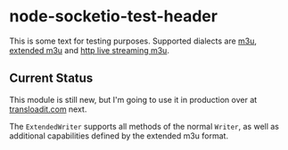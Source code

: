 # node-socketio-test-header

This is some text for testing purposes. Supported dialects are [m3u][],
[extended m3u][] and [http live streaming m3u][].

[m3u]: http://en.wikipedia.org/wiki/M3U
[extended m3u]: http://en.wikipedia.org/wiki/M3U#Extended_M3U_directives
[http live streaming m3u]:http://tools.ietf.org/html/draft-pantos-http-live-streaming

## Current Status

This module is still new, but I'm going to use it in production over at
[transloadit.com][] next.

[transloadit.com]: http://transloadit.com/

The `ExtendedWriter` supports all methods of the normal `Writer`, as well as
additional capabilities defined by the extended m3u format.